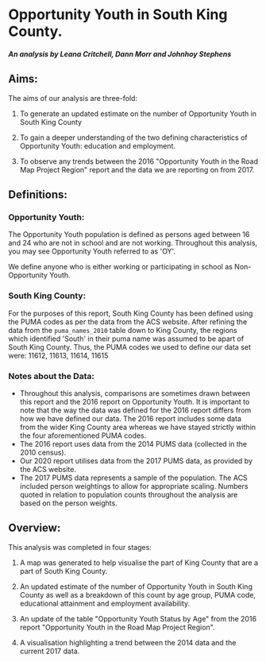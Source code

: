 # Opportunity Youth in South King County.
##### An analysis by Leana Critchell, Dann Morr and Johnhoy Stephens

## Aims:
The aims of our analysis are three-fold:

1. To generate an updated estimate on the number of Opportunity Youth in South King County 

2. To gain a deeper understanding of the two defining characteristics of Opportunity Youth:  education and employment.

3. To observe any trends between the 2016 "Opportunity Youth in the Road Map Project Region" report and the data we are reporting on from 2017.

## Definitions:
### Opportunity Youth:
The Opportunity Youth population is defined as persons aged between 16 and 24 who are not in school and are not working.  Throughout this analysis, you may see Opportunity Youth referred to as 'OY'.

We define anyone who is either working or participating in school as Non-Opportunity Youth.

### South King County:
For the purposes of this report, South King County has been defined using the PUMA codes as per the data from the ACS website.  After refining the data from the `puma_names_2010` table down to King County, the regions which identified 'South' in their puma name was assumed to be apart of South King County.  Thus, the PUMA codes we used to define our data set were:  11612, 11613, 11614, 11615

### Notes about the Data:  
- Throughout this analysis, comparisons are sometimes drawn between this report and the 2016 report on Opportunity Youth.  It is important to note that the way the data was defined for the 2016 report differs from how we have defined our data.  The 2016 report includes some data from the wider King County area whereas we have stayed strictly within the four aforementioned PUMA codes.
- The 2016 report uses data from the 2014 PUMS data (collected in the 2010 census).
- Our 2020 report utilises data from the 2017 PUMS data, as provided by the ACS website.
- The 2017 PUMS data represents a sample of the population.  The ACS included person weightings to allow for appropriate scaling.  Numbers quoted in relation to population counts throughout the analysis are based on the person weights. 

## Overview:
This analysis was completed in four stages:
1. A map was generated to help visualise the part of King County that are a part of South King County.

2. An updated estimate of the number of Opportunity Youth in South King County as well as a breakdown of this count by age group, PUMA code, educational attainment and employment availability.  

3. An update of the table "Opportunity Youth Status by Age" from the 2016 report "Opportunity Youth in the Road Map Project Region".

4. A visualisation highlighting a trend between the 2014 data and the current 2017 data.

